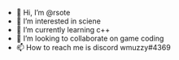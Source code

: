 - 👋 Hi, I’m @rsote
- 👀 I’m interested in sciene
- 🌱 I’m currently learning c++
- 💞️ I’m looking to collaborate on game coding
- 📫 How to reach me is discord wmuzzy#4369

<!---
rsote/rsote is a ✨ special ✨ repository because its `README.md` (this file) appears on your GitHub profile.
You can click the Preview link to take a look at your changes.
--->
